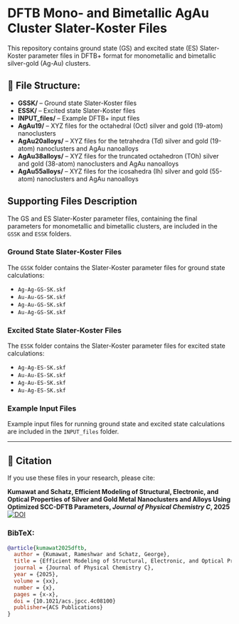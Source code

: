 # DFTB Mono- and Bimetallic AgAu Cluster Slater-Koster Files

This repository contains ground state (GS) and excited state (ES) Slater-Koster parameter files in DFTB+ format for monometallic and bimetallic silver-gold (Ag-Au) clusters.

## 📁 File Structure:
- **GSSK/** – Ground state Slater-Koster files
- **ESSK/** – Excited state Slater-Koster files
- **INPUT_files/** – Example DFTB+ input files
- **AgAu19/** – XYZ files for the octahedral (Oct) silver and gold (19-atom) nanoclusters
- **AgAu20alloys/** – XYZ files for the tetrahedra (Td) silver and gold (19-atom) nanoclusters and AgAu nanoalloys
- **AgAu38alloys/** – XYZ files for the truncated octahedron (TOh) silver and gold (38-atom) nanoclusters and AgAu nanoalloys
- **AgAu55alloys/** – XYZ files for the icosahedra (Ih) silver and gold (55-atom) nanoclusters and AgAu nanoalloys

## Supporting Files Description

The GS and ES Slater-Koster parameter files, containing the final parameters for monometallic and bimetallic clusters, are included in the `GSSK` and `ESSK` folders.

### Ground State Slater-Koster Files
The `GSSK` folder contains the Slater-Koster parameter files for ground state calculations:

- `Ag-Ag-GS-SK.skf`
- `Au-Au-GS-SK.skf`
- `Ag-Au-GS-SK.skf`
- `Au-Ag-GS-SK.skf`

### Excited State Slater-Koster Files
The `ESSK` folder contains the Slater-Koster parameter files for excited state calculations:

- `Ag-Ag-ES-SK.skf`
- `Au-Au-ES-SK.skf`
- `Ag-Au-ES-SK.skf`
- `Au-Ag-ES-SK.skf`

### Example Input Files
Example input files for running ground state and excited state calculations are included in the `INPUT_files` folder.

---


## 📖 Citation
If you use these files in your research, please cite:

**Kumawat and Schatz, Efficient Modeling of Structural, Electronic, and Optical Properties of Silver and Gold Metal Nanoclusters and Alloys Using Optimized SCC-DFTB Parameters, *Journal of Physical Chemistry C*, 2025**  
[![DOI](https://zenodo.org/badge/DOI/10.1021/acs.jpcc.4c08100.svg)](https://doi.org/10.1021/acs.jpcc.4c08100)

### BibTeX:
```bibtex
@article{kumawat2025dftb,
  author = {Kumawat, Rameshwar and Schatz, George},
  title = {Efficient Modeling of Structural, Electronic, and Optical Properties of Silver and Gold Metal Nanoclusters and Alloys Using Optimized SCC-DFTB Parameters},
  journal = {Journal of Physical Chemistry C},
  year = {2025},
  volume = {xx},
  number = {x},
  pages = {x-x},
  doi = {10.1021/acs.jpcc.4c08100}
  publisher={ACS Publications}
}
